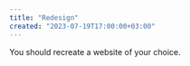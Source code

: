 ```yaml
---
title: "Redesign"
created: "2023-07-19T17:00:00+03:00"
---
```


You should recreate a website of your choice.
